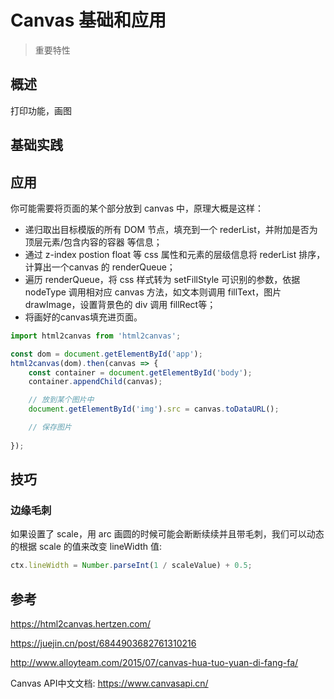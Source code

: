 # Canvas 基础和应用

> 重要特性

## 概述

打印功能，画图

## 基础实践

## 应用

你可能需要将页面的某个部分放到 canvas 中，原理大概是这样：

- 递归取出目标模版的所有 DOM 节点，填充到一个 rederList，并附加是否为顶层元素/包含内容的容器 等信息；
- 通过 z-index postion float 等 css 属性和元素的层级信息将 rederList 排序，计算出一个canvas 的 renderQueue；
- 遍历 renderQueue，将 css 样式转为 setFillStyle 可识别的参数，依据 nodeType 调用相对应 canvas 方法，如文本则调用 fillText，图片 drawImage，设置背景色的 div 调用 fillRect等；
- 将画好的canvas填充进页面。

```js
import html2canvas from 'html2canvas';

const dom = document.getElementById('app');
html2canvas(dom).then(canvas => {
    const container = document.getElementById('body');
    container.appendChild(canvas);

    // 放到某个图片中
    document.getElementById('img').src = canvas.toDataURL();

    // 保存图片
    
});
```

## 技巧

### 边缘毛刺

如果设置了 scale，用 arc 画圆的时候可能会断断续续并且带毛刺，我们可以动态的根据 scale 的值来改变 lineWidth 值:

```js
ctx.lineWidth = Number.parseInt(1 / scaleValue) + 0.5;
```

## 参考

https://html2canvas.hertzen.com/

https://juejin.cn/post/6844903682761310216

http://www.alloyteam.com/2015/07/canvas-hua-tuo-yuan-di-fang-fa/

Canvas API中文文档: https://www.canvasapi.cn/
